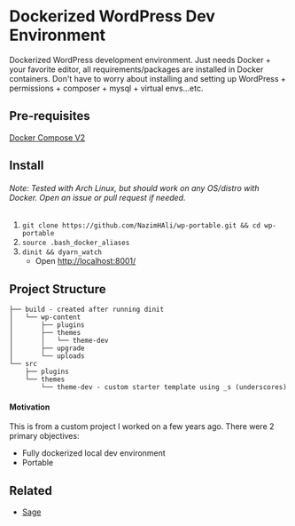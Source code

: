 # Dockerized WordPress Dev Environment

Dockerized WordPress development environment. Just needs Docker + your favorite editor, all requirements/packages are installed in Docker containers. Don't have to worry about installing and setting up WordPress + permissions + composer + mysql + virtual envs...etc.

## Pre-requisites
[Docker Compose V2](https://docs.docker.com/compose/cli-command/)

## Install
###### Note: Tested with Arch Linux, but should work on any OS/distro with Docker. Open an issue or pull request if needed.

1. ```git clone https://github.com/NazimHAli/wp-portable.git && cd wp-portable```
2. ```source .bash_docker_aliases```
3. ```dinit && dyarn_watch```  
    - Open <a href="http://localhost:8001/" target="_blank">http://localhost:8001/</a>

## Project Structure

```
├── build - created after running dinit
│   └── wp-content
│       ├── plugins
│       ├── themes
│       │   └── theme-dev
│       ├── upgrade
│       └── uploads
└── src
    ├── plugins
    └── themes
        └── theme-dev - custom starter template using _s (underscores)
```

#### Motivation
This is from a custom project I worked on a few years ago. There were 2 primary objectives:
 - Fully dockerized local dev environment
 - Portable

## Related
- [Sage](https://github.com/roots/sage)

